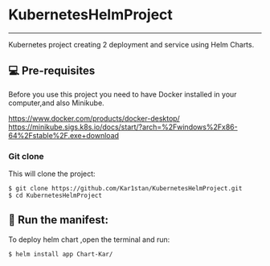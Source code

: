 # KubernetesHelmProject
***
Kubernetes project creating 2 deployment and service using Helm Charts. 

## 💻 Pre-requisites

Before you use this project you need to have Docker installed in your computer,and also Minikube.

https://www.docker.com/products/docker-desktop/
https://minikube.sigs.k8s.io/docs/start/?arch=%2Fwindows%2Fx86-64%2Fstable%2F.exe+download

### Git clone
This will clone the project:
```
$ git clone https://github.com/Kar1stan/KubernetesHelmProject.git
$ cd KubernetesHelmProject
```

## 🚀 Run the manifest: 
To deploy helm chart ,open the terminal and run:
```
$ helm install app Chart-Kar/
```
